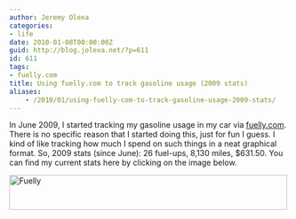 ```yaml
---
author: Jeremy Olexa
categories:
- life
date: 2010-01-08T00:00:00Z
guid: http://blog.jolexa.net/?p=611
id: 611
tags:
- fuelly.com
title: Using fuelly.com to track gasoline usage (2009 stats)
aliases:
    - /2010/01/using-fuelly-com-to-track-gasoline-usage-2009-stats/
---
```


In June 2009, I started tracking my gasoline usage in my car via [fuelly.com][1]. There is no specific reason that I started doing this, just for fun I guess. I kind of like tracking how much I spend on such things in a neat graphical format. So, 2009 stats (since June): 26 fuel-ups, 8,130 miles, $631.50. You can find my current stats here by clicking on the image below.

<a href="http://www.fuelly.com/driver/jolexa/accord" target="_blank"><img title="Share and compare MPG at Fuelly" src="http://www.fuelly.com/sig-us/19487.png" border="0" alt="Fuelly" width="500" height="63" /></a>

 [1]: http://www.fuelly.com/
